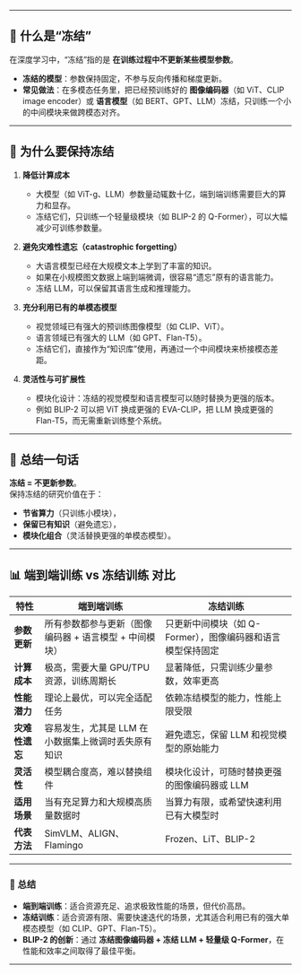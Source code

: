
---

## 🔹 什么是“冻结”  
在深度学习中，“冻结”指的是 **在训练过程中不更新某些模型参数**。  
- **冻结的模型**：参数保持固定，不参与反向传播和梯度更新。  
- **常见做法**：在多模态任务里，把已经预训练好的 **图像编码器**（如 ViT、CLIP image encoder）或 **语言模型**（如 BERT、GPT、LLM）冻结，只训练一个小的中间模块来做跨模态对齐。  

---

## 🔹 为什么要保持冻结  
1. **降低计算成本**  
   - 大模型（如 ViT-g、LLM）参数量动辄数十亿，端到端训练需要巨大的算力和显存。  
   - 冻结它们，只训练一个轻量级模块（如 BLIP-2 的 Q-Former），可以大幅减少可训练参数量。  

2. **避免灾难性遗忘（catastrophic forgetting）**  
   - 大语言模型已经在大规模文本上学到了丰富的知识。  
   - 如果在小规模图文数据上端到端微调，很容易“遗忘”原有的语言能力。  
   - 冻结 LLM，可以保留其语言生成和推理能力。  

3. **充分利用已有的单模态模型**  
   - 视觉领域已有强大的预训练图像模型（如 CLIP、ViT）。  
   - 语言领域已有强大的 LLM（如 GPT、Flan-T5）。  
   - 冻结它们，直接作为“知识库”使用，再通过一个中间模块来桥接模态差距。  

4. **灵活性与可扩展性**  
   - 模块化设计：冻结的视觉模型和语言模型可以随时替换为更强的版本。  
   - 例如 BLIP-2 可以把 ViT 换成更强的 EVA-CLIP，把 LLM 换成更强的 Flan-T5，而无需重新训练整个系统。  

---

## 🔹 总结一句话  
**冻结 = 不更新参数**。  
保持冻结的研究价值在于：  
- **节省算力**（只训练小模块），  
- **保留已有知识**（避免遗忘），  
- **模块化组合**（灵活替换更强的单模态模型）。  

---

## 📊 端到端训练 vs 冻结训练 对比

| 特性 | 端到端训练 | 冻结训练 |
|------|------------|----------|
| **参数更新** | 所有参数都参与更新（图像编码器 + 语言模型 + 中间模块） | 只更新中间模块（如 Q-Former），图像编码器和语言模型保持固定 |
| **计算成本** | 极高，需要大量 GPU/TPU 资源，训练周期长 | 显著降低，只需训练少量参数，效率更高 |
| **性能潜力** | 理论上最优，可以完全适配任务 | 依赖冻结模型的能力，性能上限受限 |
| **灾难性遗忘** | 容易发生，尤其是 LLM 在小数据集上微调时丢失原有知识 | 避免遗忘，保留 LLM 和视觉模型的原始能力 |
| **灵活性** | 模型耦合度高，难以替换组件 | 模块化设计，可随时替换更强的图像编码器或 LLM |
| **适用场景** | 当有充足算力和大规模高质量数据时 | 当算力有限，或希望快速利用已有大模型时 |
| **代表方法** | SimVLM、ALIGN、Flamingo | Frozen、LiT、BLIP-2 |

---

### 🔑 总结  
- **端到端训练**：适合资源充足、追求极致性能的场景，但代价高昂。  
- **冻结训练**：适合资源有限、需要快速迭代的场景，尤其适合利用已有的强大单模态模型（如 CLIP、GPT、Flan-T5）。  
- **BLIP-2 的创新**：通过 **冻结图像编码器 + 冻结 LLM + 轻量级 Q-Former**，在性能和效率之间取得了最佳平衡。  

---
